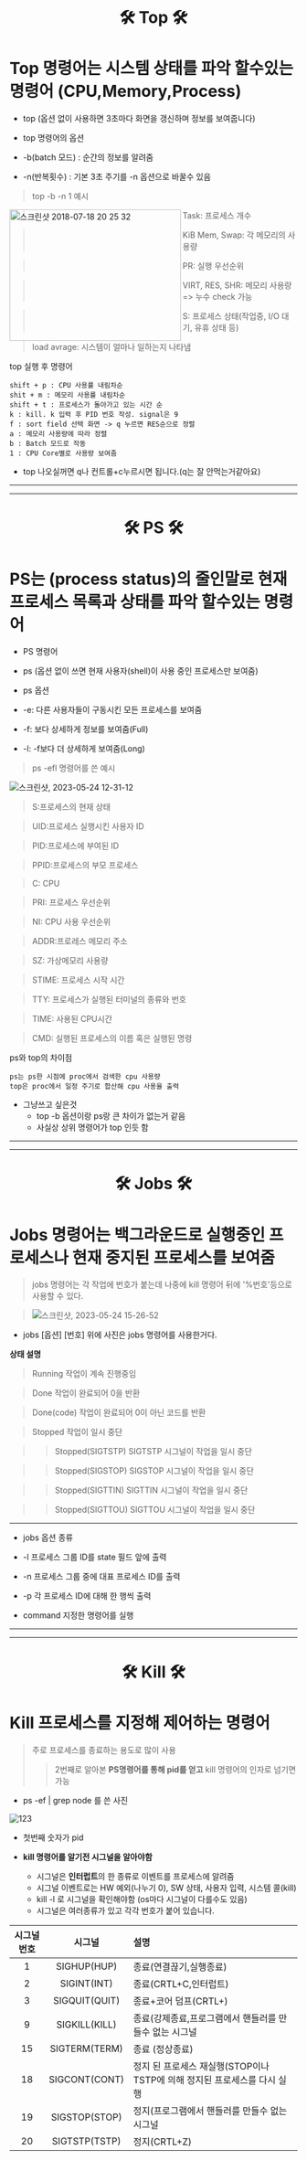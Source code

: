 
<h1 align="center"> 🛠 Top 🛠 </h1>


# Top 명령어는 시스템 상태를 파악 할수있는 명령어   (CPU,Memory,Process)

* top (옵션 없이 사용하면 3초마다 화면을 갱신하며 정보를 보여줍니다)


* top 명령어의 옵션
* -b(batch 모드) : 순간의 정보를 알려줌
* -n(반복횟수) : 기본 3초 주기를 -n 옵션으로 바꿀수 있음

> top -b -n 1 예시 
<img width="300" height="230" align="left" alt="스크린샷 2018-07-18 20 25 32" src="https://github.com/mlakdf/task/assets/133843608/96956da6-336a-42a6-846b-4d679b0c9811">


> Task: 프로세스 개수 


> KiB Mem, Swap: 각 메모리의 사용량


> PR: 실행 우선순위


> VIRT, RES, SHR: 메모리 사용량 => 누수 check 가능


> S: 프로세스 상태(작업중, I/O 대기, 유휴 상태 등)


> load avrage: 시스템이 얼마나 일하는지 나타냄


top 실행 후 명령어

    shift + p : CPU 사용률 내림차순
    shit + m : 메모리 사용률 내림차순
    shift + t : 프로세스가 돌아가고 있는 시간 순
    k : kill. k 입력 후 PID 번호 작성. signal은 9
    f : sort field 선택 화면 -> q 누르면 RES순으로 정렬
    a : 메모리 사용량에 따라 정렬
    b : Batch 모드로 작동
    1 : CPU Core별로 사용량 보여줌
    
    
* top 나오실꺼면 q나 컨트롤+c누르시면 됩니다.(q는 잘 안먹는거같아요)

---

---
<h1 align="center"> 🛠 PS 🛠 </h1>

# PS는 (process status)의 줄인말로 현재 프로세스 목록과 상태를 파악 할수있는 명령어


* PS 명령어 
* ps (옵션 없이 쓰면 현재 사용자(shell)이 사용 중인 프로세스만 보여줌)


* ps 옵션 
* -e: 다른 사용자들이 구동시킨 모든 프로세스를 보여줌
* -f: 보다 상세하게 정보를 보여줌(Full)
* -l: -f보다 더 상세하게 보여줌(Long)


> ps -efl 명령어를 쓴 예시

![스크린샷, 2023-05-24 12-31-12](https://github.com/mlakdf/task/assets/133843608/f1e64bdd-9104-4bd6-8c48-13ee5eb8f14e)


> S:프로세스의 현재 상태


> UID:프로세스 실행시킨 사용자 ID


> PID:프로세스에 부여된 ID


> PPID:프로세스의 부모 프로세스


> C: CPU


> PRI: 프로세스 우선순위


> NI: CPU 사용 우선순위


> ADDR:프로레스 메모리 주소


> SZ: 가상메모리 사용량


> STIME: 프로세스 시작 시간


> TTY: 프로세스가 실행된 터미널의 종류와 번호


> TIME: 사용된 CPU시간


> CMD: 실행된 프로세스의 이름 혹은 실행된 명령














 ps와 top의 차이점

    ps는 ps한 시점에 proc에서 검색한 cpu 사용량
    top은 proc에서 일정 주기로 합산해 cpu 사용율 출력
    
* 그냥쓰고 싶은것
    * top -b 옵션이랑 ps랑 큰 차이가 없는거 같음
    * 사실상 상위 명령어가 top 인듯 함


---


---


<h1 align="center"> 🛠 Jobs 🛠 </h1>



# Jobs 명령어는 백그라운드로 실행중인 프로세스나 현재 중지된 프로세스를 보여줌
> jobs 명령어는 각 작업에 번호가 붙는데 나중에 kill 명령어 뒤에 '%번호'등으로 사용할 수 있다.


> ![스크린샷, 2023-05-24 15-26-52](https://github.com/mlakdf/task/assets/133843608/8415d8e4-49a8-4f4f-b94b-82e57e463590)



* jobs [옵션] [번호] 위에 사진은 jobs 명령어를 사용한거다.


**상태 설명**


> Running 작업이 계속 진행중임


> Done 작업이 완료되어 0을 반환


> Done(code) 작업이 완료되어 0이 아닌 코드를 반환


> Stopped 작업이 일시 중단


>>Stopped(SIGTSTP) SIGTSTP 시그널이 작업을 일시 중단


>>Stopped(SIGSTOP) SIGSTOP 시그널이 작업을 일시 중단


>>Stopped(SIGTTIN) SIGTTIN 시그널이 작업을 일시 중단


>>Stopped(SIGTTOU) SIGTTOU 시그널이 작업을 일시 중단  

---

* jobs 옵션 종류


* -l 프로세스 그룹 ID를 state 필드 앞에 출력

* -n  프로세스 그룹 중에 대표 프로세스 ID를 출력

* -p  각 프로세스 ID에 대해 한 행씩 출력

* command 지정한 명령어를 실행

---
---


<h1 align="center"> 🛠 Kill 🛠 </h1>


# Kill 프로세스를 지정해 제어하는 명령어
> 주로 프로세스를 종료하는 용도로 많이 사용
>> 2번째로 알아본 **PS명령어를 통해 pid를 얻고** kill 명령어의 인자로 넘기면 가능 


* ps -ef | grep node 를 쓴 사진


![123](https://github.com/mlakdf/task/assets/133843608/11951892-decb-43c4-97d4-c87ad9e2edf7)


* 첫번째 숫자가 pid 


* **kill 명령어를 알기전 시그널을 알아야함** 
    * 시그널은 **인터럽트**의 한 종류로 이벤트를 프로세스에 알려줌
    * 시그널 이벤트로는 HW 예외(나누기 0), SW 상태, 사용자 입력, 시스템 콜(kill)
    * kill -l 로 시그널을 확인해야함 (os마다 시그널이 다를수도 있음)
    * 시그널은 여러종류가 있고 각각 번호가 붙어 있습니다.


|시그널번호|시그널|설명|
|:---:|:---:|:---|
|1|SIGHUP(HUP)|종료(연결끊기,실행종료)|
|2|SIGINT(INT)|종료(CRTL+C,인터럽트)|
|3|SIGQUIT(QUIT)|종료+코어 덤프(CRTL+\)|
|9|SIGKILL(KILL)|종료(강제종료,프로그램에서 핸들러를 만들수 없는 시그널|
|15|SIGTERM(TERM)|종료 (정상종료)|
|18|SIGCONT(CONT)|정지 된 프로세스 재실행(STOP이나 TSTP에 의해 정지된 프로세스를 다시 실행|
|19|SIGSTOP(STOP)|정지(프로그램에서 핸들러를 만들수 없는 시그널|
|20|SIGTSTP(TSTP)|정지(CRTL+Z)|





